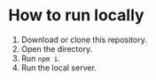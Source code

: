 # How to run locally
1. Download or clone this repository.
2. Open the directory.
3. Run ```npm i```.
4. Run the local server.
